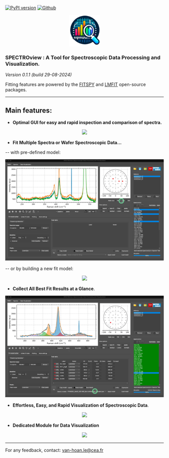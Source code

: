 [![PyPI version](https://badge.fury.io/py/spectroview.svg)](https://badge.fury.io/py/spectroview)
[![Github](https://img.shields.io/badge/GitHub-GPL--3.0-informational)](https://github.com/CEA-MetroCarac/spectroview)


<p align="center">
    <img width=100 src="app/resources/icon3.png">
</p>

### SPECTROview : A Tool for Spectroscopic Data Processing and Visualization.

*Version 0.1.1 (build 29-08-2024)*

Fitting features are powered
by the [FITSPY](https://github.com/CEA-MetroCarac/fitspy)
and [LMFIT](https://lmfit.github.io/lmfit-py/) open-source packages.
___

## Main features:

- **Optimal GUI for easy and rapid inspection and comparison of spectra.**

<p align="center">
    <img src="app/resources/GIF/1. Loading files and navigation.gif">
</p>

- **Fit Multiple Spectra or Wafer Spectroscopic Data...**

-- with pre-defined model:

<p align="center">
    <img src="app/resources/GIF/3. fit_with_predefined_model.gif">
</p>

-- or by building a new fit model:

<p align="center">
    <img src="app/resources/GIF/2. build_fit_model.gif">
</p>

- **Collect All Best Fit Results at a Glance**.

<p align="center">
    <img src="app/resources/GIF/5.collecting-fit-results.gif">
</p>

- **Effortless, Easy, and Rapid Visualization of Spectroscopic Data**.

<p align="center">
    <img src="app/resources/GIF/6. plotting.gif">
</p>

- **Dedicated Module for Data Visualization**

<p align="center">
    <img src="app/resources/GIF/7. Visualisation TAB.gif">
</p>


---

For any feedback, contact: [van-hoan.le@cea.fr](mailto:van-hoan.le@cea.fr)
